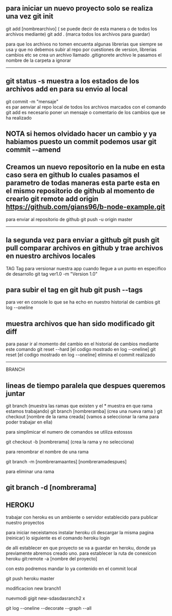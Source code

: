 para iniciar un nuevo proyecto solo se realiza una vez
git init
-----------------
git add [nombrearchivo]    ( se puede decir de esta manera o de todos los archivos mediante)
git add .               (marca todos los archivos para guardar)

para que los archivos no tomen encuenta algunas  librerias que siempre se usa y que no
debemos subir al repo por cuestiones de version, librerias cambios etc se crea un archivo llamado
.gitignorete archivo le pasamos el nombre de la carpeta a ignorar

--------------------------
git status -s
muestra a los estados de los archivos add en para su envio al local
--------------------------
git commit -m "mensaje"  
es par aenviar al repo local de todos los archivos marcados con el comando git add 
es necesario poner un mensaje o comentario de los cambios que se ha realizado

NOTA si hemos olvidado hacer un cambio y ya habiamos puesto un commit podemos usar
git commit --amend
-------------------------
Creamos un nuevo repositorio en la nube en esta caso sera en github lo cuales pasamos el parametro
de todas maneras esta parte esta en el mismo repositorio de github al momento de crearlo
git remote add origin https://github.com/gians96/b-node-example.git
--------------------------

para enviar al repositorio de github
git push -u origin master

-------------------------
la segunda vez para enviar a github
git push 
git pull        comparar archivos en github y trae archivos en nuestro archivos locales
------------------------ 
TAG
Tag para versionar  nuestra app cuando llegue a un punto en especifico de desarrollo
git tag ver1.0 -m "Version 1.0"

para subir el tag en git hub
git push --tags
---------------------------------
para ver en console lo que se ha echo en nuestro historial de cambios
git log --oneline

muestra archivos que han sido modificado
git diff
---------------------------------
para pasar ir al momento del cambio en el historial de cambios mediante este comando
git reset --hard [el codigo mostrado en log --oneline]
git reset [el codigo mostrado en log --oneline]    elimina el commit realizado



-------------------------------------------------------------
BRANCH

lineas de tiempo paralela que despues queremos juntar
--------------------------------------------------------------
git branch (muestra las ramas que existen y el * muestra en que rama estamos trabajando)
git branch [nombreramba] (crea una nueva rama )
git checkout [nombre de la rama creada] (vamos a seleccionar la rama para poder trabajar en ella)

para simplimicar el numero de comandos se utiliza estossss

git checkout -b [nombrerama] (crea la rama y no selecciona)

para renombrar el nombre de una rama

git branch -m [nombreramaantes] [nombreramadespues]

para eliminar una rama

git branch -d [nombrerama]
-----------------------
HEROKU
-----------------------
trabajar con heroku es un ambiente o servidor establecido para publicar nuestro proyectos

para iniciar neceistamos instalar heroku cli descargar la misma pagina
(reinicar)
lo siguiente es el comando
heroku login

de alli establecer en que proyecto se va a guardar en heroku, donde ya previamente abremos creado uno.
 para establecer la ruta de conexicon
heroku git:remote -a [nombre del proyecto]

con esto podremos mandar lo ya contenido en el commit local

git push heroku master

modificacion new branch1

nuevmodi gigit new-sdasdasranch2
x

git log --oneline --decorate --graph --all